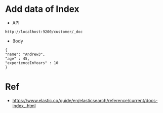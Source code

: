 # Add data of Index

- API

```
http://localhost:9200/customer/_doc
```

- Body

```
{
"name": "Andrew3",
"age" : 45,
"experienceInYears" : 10
}
```

# Ref

- https://www.elastic.co/guide/en/elasticsearch/reference/current/docs-index_.html
